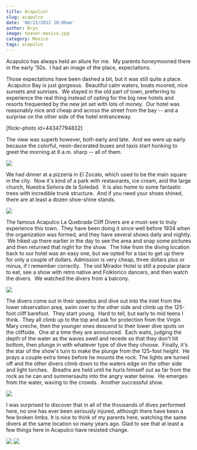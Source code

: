 ```yaml
---
title: Acapulco!
slug: acapulco
date: '08/23/2012 10:00am'
author: Bryn
image: teaser-mexico.jpg
category: Mexico
tags: acapulco
---
```


Acapulco has always held an allure for me.  My parents honeymooned there in the early '50s.  I had an image of the place, expectations.

Those expectations have been dashed a bit, but it was still quite a place.  Acapulco Bay is just gorgeous.  Beautiful calm waters, boats moored, nice sunsets and sunrises.  We stayed in the old part of town, preferring to experience the real thing instead of opting for the big new hotels and resorts frequented by the new jet set with lots of money.  Our hotel was reasonably nice and cheap and across the street from the bay -- and a surprise on the other side of the hotel entranceway.

[flickr-photo id=44347794832]

The view was superb however, both early and late.  And we were up early because the colorful, neon-decorated buses and taxis start honking to greet the morning at 6 a.m. sharp -- all of them.

![](http://farm8.staticflickr.com/7117/7713064454_0746a3b616_n.jpg)

We had dinner at a pizzeria in El Zocalo, which used to be the main square in the city.  Now it's kind of a park with restaurants, ice cream, and the large church, Nuestra Señora de la Soledad.  It is also home to some fantastic trees with incredible trunk structure.  And if you need your shoes shined, there are at least a dozen shoe-shine stands.

![](http://farm8.staticflickr.com/7118/7713076148_aef525e552_n.jpg)

The famous Acapulco La Quebrada Cliff Divers are a must-see to truly experience this town.  They have been doing it since well before 1934 when the organization was formed, and they have several shows daily and nightly.  We hiked up there earlier in the day to see the area and snap some pictures and then returned that night for the show.  The hike from the diving location back to our hotel was an easy one, but we opted for a taxi to get up there for only a couple of dollars. Admission is very cheap, three dollars plus or minus, if I remember correctly.  The old Mirador Hotel is still a popular place to eat, see a show with retro native and Folklorico dancers, and then watch the divers.  We watched the divers from a balcony.

![](http://farm9.staticflickr.com/8427/7712866870_748f208502_n.jpg)

The divers come out in their speedos and dive out into the inlet from the lower observation area, swim over to the other side and climb up the 125-foot cliff barefoot.  They start young.  Hard to tell, but early to mid teens I think.  They all climb up to the top and ask for protection from the Virgin Mary creche, then the younger ones descend to their lower dive spots on the cliffside.  One at a time they are announced.  Each waits, judging the depth of the water as the waves swell and recede so that they don't hit bottom, then plunge in with whatever type of dive they choose.  Finally, it's the star of the show's turn to make the plunge from the 125-foot height.  He prays a couple extra times before he mounts the rock. The lights are turned off and the other divers climb down to the waters edge on the other side and light torches.   Breaths are held until he hurls himself out as far from the rock as he can and summersaults into the angry water below.  He emerges from the water, waving to the crowds.  Another successful show.

![](http://farm9.staticflickr.com/8290/7712872640_619dd11b61_n.jpg)

I was surprised to discover that in all of the thousands of dives performed here, no one has ever been seriously injured, although there have been a few broken limbs. It is nice to think of my parents here, watching the same divers at the same location so many years ago. Glad to see that at least a few things here in Acapulco have resisted change.

![](http://farm9.staticflickr.com/8422/7712811640_05f2e734df_n.jpg)
![](http://farm8.staticflickr.com/7126/7713068384_0f6b05edae_n.jpg)